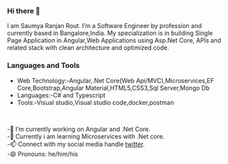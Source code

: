### Hi there 👋

I am Saumya Ranjan Rout. I’m a Software Engineer by profession and currently based in Bangalore,India. My specialization is in building Single Page Application in Angular,Web Applications using Asp.Net Core, APIs and related stack with clean architecture and optimized code.


### Languages and Tools

* Web Technology:-Angular,.Net Core(Web Api/MVC),Microservices,EF Core,Bootstrap,Angular Material,HTML5,CSS3,Sql Server,Mongo Db <br/>
* Languages:-C# and Typescript <br/>
* Tools:-Visual studio,Visual studio code,docker,postman <br/>
<br/>

-🔭 I’m currently working on Angular and .Net Core.<br/>
-🌱 Currently i am learning Microservices with .Net core.<br/>
-📫 Connect with my social media handle [twitter](https://twitter.com/soumya1729).<br/>
-😄 Pronouns: he/him/his

<!--
**ersaumya/ersaumya** is a ✨ _special_ ✨ repository because its `README.md` (this file) appears on your GitHub profile.

Here are some ideas to get you started:

- 🔭 I’m currently working on ...
- 🌱 I’m currently learning ...
- 👯 I’m looking to collaborate on ...
- 🤔 I’m looking for help with ...
- 💬 Ask me about ...
- 📫 How to reach me: ...
- 😄 Pronouns: ...
- ⚡ Fun fact: ...
-->
